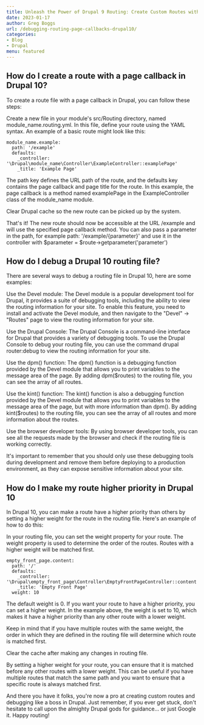 ```yaml
---
title: Unleash the Power of Drupal 9 Routing: Create Custom Routes with Page Callbacks & Debug Like a Pro
date: 2023-01-17
author: Greg Boggs
url: /debugging-routing-page-callbacks-drupal10/
categories:
- Blog
- Drupal
menu: featured
---
```


## How do I create a route with a page callback in Drupal 10?

To create a route file with a page callback in Drupal, you can follow these steps:

Create a new file in your module's src/Routing directory, named module_name.routing.yml.
In this file, define your route using the YAML syntax. An example of a basic route might look like this:

```
module_name.example:
  path: '/example'
  defaults:
    _controller: '\Drupal\module_name\Controller\ExampleController::examplePage'
    _title: 'Example Page'
```

The path key defines the URL path of the route, and the defaults key contains the page callback and page title for the route. In this example, the page callback is a method named examplePage in the ExampleController class of the module_name module.

Clear Drupal cache so the new route can be picked up by the system.

That's it! The new route should now be accessible at the URL /example and will use the specified page callback method.
You can also pass a parameter in the path, for example path: '/example/{parameter}'
and use it in the controller with $parameter = $route->getparameter('parameter')

## How do I debug a Drupal 10 routing file?

There are several ways to debug a routing file in Drupal 10, here are some examples:

Use the Devel module: The Devel module is a popular development tool for Drupal, it provides a suite of debugging tools, including the ability to view the routing information for your site. To enable this feature, you need to install and activate the Devel module, and then navigate to the "Devel" -> "Routes" page to view the routing information for your site.

Use the Drupal Console: The Drupal Console is a command-line interface for Drupal that provides a variety of debugging tools. To use the Drupal Console to debug your routing file, you can use the command drupal router:debug to view the routing information for your site.

Use the dpm() function: The dpm() function is a debugging function provided by the Devel module that allows you to print variables to the message area of the page. By adding dpm($routes) to the routing file, you can see the array of all routes.

Use the kint() function: The kint() function is also a debugging function provided by the Devel module that allows you to print variables to the message area of the page, but with more information than dpm(). By adding kint($routes) to the routing file, you can see the array of all routes and more information about the routes.

Use the browser developer tools: By using browser developer tools, you can see all the requests made by the browser and check if the routing file is working correctly.

It's important to remember that you should only use these debugging tools during development and remove them before deploying to a production environment, as they can expose sensitive information about your site.

## How do I make my route higher priority in Drupal 10

In Drupal 10, you can make a route have a higher priority than others by setting a higher weight for the route in the routing file. Here's an example of how to do this:

In your routing file, you can set the weight property for your route. The weight property is used to determine the order of the routes. Routes with a higher weight will be matched first.

```
empty_front_page.content:
  path: '/'
  defaults:
    _controller: '\Drupal\empty_front_page\Controller\EmptyFrontPageController::content'
    _title: 'Empty Front Page'
  weight: 10
```

The default weight is 0. If you want your route to have a higher priority, you can set a higher weight. In the example above, the weight is set to 10, which makes it have a higher priority than any other route with a lower weight.

Keep in mind that if you have multiple routes with the same weight, the order in which they are defined in the routing file will determine which route is matched first.

Clear the cache after making any changes in routing file.

By setting a higher weight for your route, you can ensure that it is matched before any other routes with a lower weight. This can be useful if you have multiple routes that match the same path and you want to ensure that a specific route is always matched first.

And there you have it folks, you're now a pro at creating custom routes and debugging like a boss in Drupal. Just remember, if you ever get stuck, don't hesitate to call upon the almighty Drupal gods for guidance... or just Google it. Happy routing!
